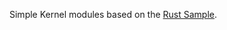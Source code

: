 Simple Kernel modules based on the [Rust Sample](https://github.com/torvalds/linux/blob/master/samples/rust/rust_minimal.rs).